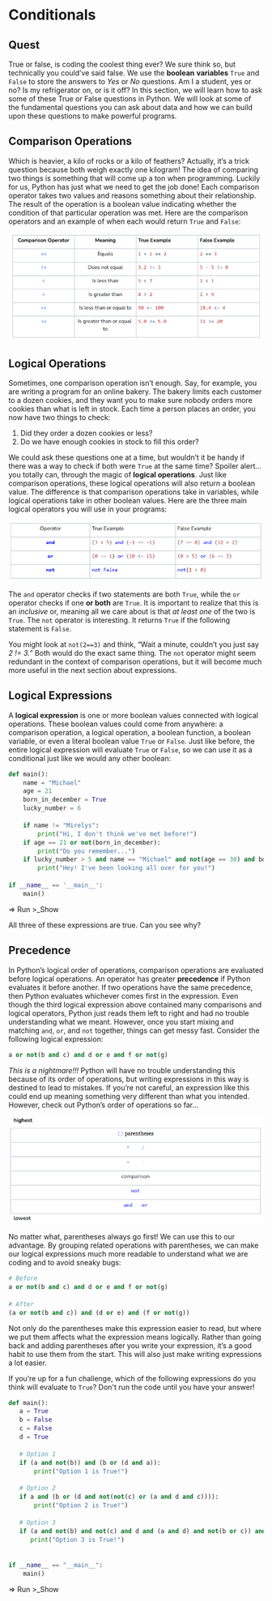 # Conditionals
## Quest
True or false, is coding the coolest thing ever? We sure think so, but technically you could’ve said false. We use the **boolean** **variables** `True` and `False` to store the answers to *Yes* or *No* questions. Am I a student, yes or no? Is my refrigerator on, or is it off? In this section, we will learn how to ask some of these True or False questions in Python. We will look at some of the fundamental questions you can ask about data and how we can build upon these questions to make powerful programs.

## Comparison Operations
Which is heavier, a kilo of rocks or a kilo of feathers? Actually, it’s a trick question because both weigh exactly one kilogram! The idea of comparing two things is something that will come up a ton when programming. Luckily for us, Python has just what we need to get the job done! Each comparison operator takes two values and reasons something about their relationship. The result of the operation is a boolean value indicating whether the condition of that particular operation was met. Here are the comparison operators and an example of when each would return `True` and `False`:

![alt text](Images/image06.png)

## Logical Operations
Sometimes, one comparison operation isn’t enough. Say, for example, you are writing a program for an online bakery. The bakery limits each customer to a dozen cookies, and they want you to make sure nobody orders more cookies than what is left in stock. Each time a person places an order, you now have two things to check:

1. Did they order a dozen cookies or less?
2. Do we have enough cookies in stock to fill this order?

We could ask these questions one at a time, but wouldn’t it be handy if there was a way to check if both were `True` at the same time? Spoiler alert... you totally can, through the magic of **logical operations**. Just like comparison operations, these logical operations will also return a boolean value. The difference is that comparison operations take in variables, while logical operations take in other boolean values. Here are the three main logical operators you will use in your programs:

![alt text](Images/image07.png)

The `and` operator checks if two statements are both `True`, while the `or` operator checks if one **or both** are `True`. It is important to realize that this is an *inclusive* or, meaning all we care about is that *at least one* of the two is `True`. The `not` operator is interesting. It returns `True` if the following statement is `False`. 

You might look at `not(2==3)` and think, “Wait a minute, couldn’t you just say *2 != 3.”* Both would do the exact same thing. The `not` operator might seem redundant in the context of comparison operations, but it will become much more useful in the next section about expressions.

## Logical Expressions
A **logical expression** is one or more boolean values connected with logical operations. These boolean values could come from anywhere: a comparison operation, a logical operation, a boolean function, a boolean variable, or even a literal boolean value `True` or `False`. Just like before, the entire logical expression will evaluate `True` or `False`, so we can use it as a conditional just like we would any other boolean:

```python
def main():
    name = "Michael"
    age = 21
    born_in_december = True
    lucky_number = 6

    if name != "Mirelys":
        print("Hi, I don't think we've met before!")
    if age == 21 or not(born_in_december):
        print("Do you remember...")
    if lucky_number > 5 and name == "Michael" and not(age == 30) and born_in_december:
        print("Hey! I've been looking all over for you!")

if __name__ == '__main__':
    main()
```
=> Run >_Show

All three of these expressions are true. Can you see why?

## Precedence

In Python’s logical order of operations, comparison operations are evaluated before logical operations. An operator has greater **precedence** if Python evaluates it before another. If two operations have the same precedence, then Python evaluates whichever comes first in the expression. Even though the third logical expression above contained many comparisons and logical operators, Python just reads them left to right and had no trouble understanding what we meant. However, once you start mixing and matching `and`, `or`, and `not` together, things can get messy fast. Consider the following logical expression:

```python
a or not(b and c) and d or e and f or not(g)
```

*This is a nightmare!!!* Python will have no trouble understanding this because of its order of operations, but writing expressions in this way is destined to lead to mistakes. If you’re not careful, an expression like this could end up meaning something very different than what you intended. However, check out Python’s order of operations so far...

![alt text](Images/image08.png)

No matter what, parentheses always go first! We can use this to our advantage. By grouping related operations with parentheses, we can make our logical expressions much more readable to understand what we are coding and to avoid sneaky bugs:

```python
# Before
a or not(b and c) and d or e and f or not(g)

# After
(a or not(b and c)) and (d or e) and (f or not(g))
```
Not only do the parentheses make this expression easier to read, but where we put them affects what the expression means logically. Rather than going back and adding parentheses after you write your expression, it’s a good habit to use them from the start. This will also just make writing expressions a lot easier.

If you’re up for a fun challenge, which of the following expressions do you think will evaluate to `True`? Don't run the code until you have your answer!

```python
def main():
   a = True
   b = False
   c = False
   d = True

   # Option 1
   if (a and not(b)) and (b or (d and a)):
	   print("Option 1 is True!")
	
   # Option 2
   if a and (b or (d and not(not(c) or (a and d and c)))):
	   print("Option 2 is True!")
	
   # Option 3
   if (a and not(b) and not(c) and d and (a and d) and not(b or c)) and not(d and (a or (b and c)) and c):
      print("Option 3 is True!")


if __name__ == "__main__":
	main()
```
=> Run >_Show

